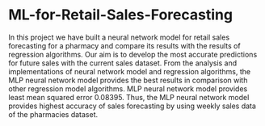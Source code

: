 # ML-for-Retail-Sales-Forecasting
In this project we have built a neural network model for retail sales forecasting for a pharmacy and compare its results with the results of regression algorithms. Our aim is to develop the most accurate predictions for future sales with the current sales dataset. From the analysis and implementations of neural network model and regression algorithms, the MLP neural network model provides the best results in comparison with other regression model algorithms. MLP neural network model provides least mean squared error 0.08395. Thus, the MLP neural network model provides highest accuracy of sales forecasting by using weekly sales data of the pharmacies dataset.
